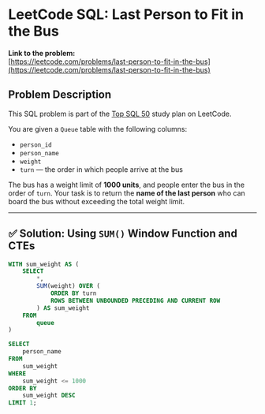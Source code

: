 # LeetCode SQL: Last Person to Fit in the Bus

**Link to the problem:**  
[https://leetcode.com/problems/last-person-to-fit-in-the-bus](https://leetcode.com/problems/last-person-to-fit-in-the-bus)

## Problem Description

This SQL problem is part of the [Top SQL 50](https://leetcode.com/study-plan/top-sql-50/) study plan on LeetCode.

You are given a `Queue` table with the following columns:

- `person_id`
- `person_name`
- `weight`
- `turn` — the order in which people arrive at the bus

The bus has a weight limit of **1000 units**, and people enter the bus in the order of `turn`. Your task is to return the **name of the last person** who can board the bus without exceeding the total weight limit.

---

## ✅ Solution: Using `SUM()` Window Function and CTEs

```sql
WITH sum_weight AS (
    SELECT 
        *, 
        SUM(weight) OVER (
            ORDER BY turn 
            ROWS BETWEEN UNBOUNDED PRECEDING AND CURRENT ROW
        ) AS sum_weight
    FROM 
        queue
)

SELECT 
    person_name
FROM 
    sum_weight
WHERE 
    sum_weight <= 1000
ORDER BY 
    sum_weight DESC
LIMIT 1;
